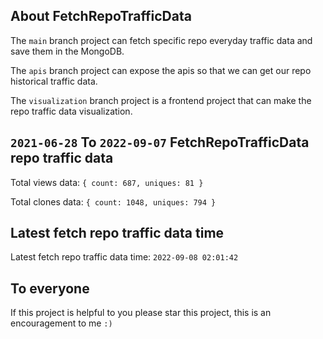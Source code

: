 ## About FetchRepoTrafficData

The `main` branch project can fetch specific repo everyday traffic data and save them in the MongoDB.

The `apis` branch project can expose the apis so that we can get our repo historical traffic data.

The `visualization` branch project is a frontend project that can make the repo traffic data visualization.

## `2021-06-28` To `2022-09-07` FetchRepoTrafficData repo traffic data

Total views data: `{ count: 687, uniques: 81 }`

Total clones data: `{ count: 1048, uniques: 794 }`

## Latest fetch repo traffic data time

Latest fetch repo traffic data time: `2022-09-08 02:01:42`

## To everyone

If this project is helpful to you please star this project, this is an encouragement to me `:)`



